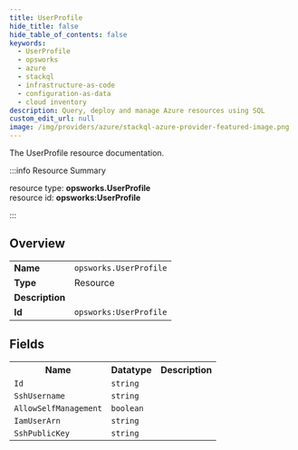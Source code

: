 ```yaml
---
title: UserProfile
hide_title: false
hide_table_of_contents: false
keywords:
  - UserProfile
  - opsworks
  - azure
  - stackql
  - infrastructure-as-code
  - configuration-as-data
  - cloud inventory
description: Query, deploy and manage Azure resources using SQL
custom_edit_url: null
image: /img/providers/azure/stackql-azure-provider-featured-image.png
---
```

The UserProfile resource documentation.

:::info Resource Summary

<div class="row">
<div class="providerDocColumn">
<span>resource type:&nbsp;<b>opsworks.UserProfile</b></span><br />
<span>resource id:&nbsp;<b>opsworks:UserProfile</b></span><br />
</div>
</div>

:::

## Overview
<table><tbody>
<tr><td><b>Name</b></td><td><code>opsworks.UserProfile</code></td></tr>
<tr><td><b>Type</b></td><td>Resource</td></tr>
<tr><td><b>Description</b></td><td></td></tr>
<tr><td><b>Id</b></td><td><code>opsworks:UserProfile</code></td></tr>
</tbody></table>

## Fields
<table><tbody>
<tr><th>Name</th><th>Datatype</th><th>Description</th></tr>
<tr><td><code>Id</code></td><td><code>string</code></td><td></td></tr><tr><td><code>SshUsername</code></td><td><code>string</code></td><td></td></tr><tr><td><code>AllowSelfManagement</code></td><td><code>boolean</code></td><td></td></tr><tr><td><code>IamUserArn</code></td><td><code>string</code></td><td></td></tr><tr><td><code>SshPublicKey</code></td><td><code>string</code></td><td></td></tr>
</tbody></table>